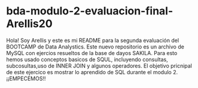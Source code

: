 # bda-modulo-2-evaluacion-final-Arellis20

Hola! Soy Arellis y este es mi README para la segunda evaluación del BOOTCAMP de Data Analystics.
Este nuevo repositorio es un archivo de MySQL con ejercios resueltos de la base de dayos SAKILA. Para esto hemos usado conceptos basicos de SQUL, incluyendo consultas, subcosultas,uso de INNER JOIN y algunos operadores.
El objetivo pricnipal de este ejercico es mostrar lo aprendido de SQL durante el modulo 2. 
¡¡EMPECEMOS!!
